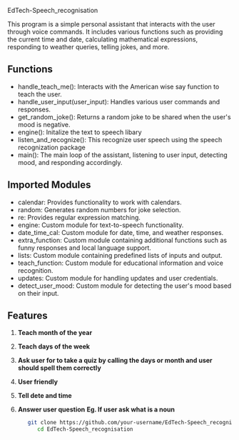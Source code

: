 EdTech-Speech_recognisation

This program is a simple personal assistant that interacts with the user through voice commands. It includes various functions such as providing the current time and date, calculating mathematical expressions, responding to weather queries, telling jokes, and more.

## Functions

- handle_teach_me(): Interacts with the American wise say function to teach the user.
- handle_user_input(user_input): Handles various user commands and responses.
- get_random_joke(): Returns a random joke to be shared when the user's mood is negative.
- engine(): Initalize the text to speech libary
- listen_and_recognize(): This recognize user speech using the speech recognization package
- main(): The main loop of the assistant, listening to user input, detecting mood, and responding accordingly.

## Imported Modules

- calendar: Provides functionality to work with calendars.
- random: Generates random numbers for joke selection.
- re: Provides regular expression matching.
- engine: Custom module for text-to-speech functionality.
- date_time_cal: Custom module for date, time, and weather responses.
- extra_function: Custom module containing additional functions such as funny responses and local language support.
- lists: Custom module containing predefined lists of inputs and output.
- teach_function: Custom module for educational information and voice recognition.
- updates: Custom module for handling updates and user credentials.
- detect_user_mood: Custom module for detecting the user's mood based on their input.

## Features

1. **Teach month of the year**
2. **Teach days of the week**
3. **Ask user for to take a quiz by calling the days or month and user should spell them correctly**
4. **User friendly**
5. **Tell dete and time**
6. **Answer user question** **Eg. If user ask what is a noun**

   ```bash
      git clone https://github.com/your-username/EdTech-Speech_recognisation.git
         cd EdTech-Speech_recognisation
